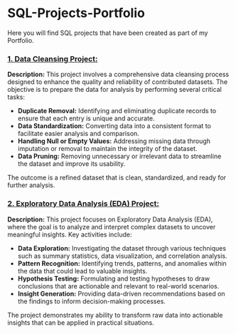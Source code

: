 # SQL-Projects-Portfolio
Here you will find SQL projects that have been created as part of my Portfolio. 


### [1. Data Cleansing Project:]([url](https://github.com/laugima/SQL-Projects-Portfolio/blob/main/PROJECT%201%20-%20Data%20Cleaning.sql))
**Description:**
This project involves a comprehensive data cleansing process designed to enhance the quality and reliability of contributed datasets. The objective is to prepare the data for analysis by performing several critical tasks:
- **Duplicate Removal:** Identifying and eliminating duplicate records to ensure that each entry is unique and accurate.
- **Data Standardization:** Converting data into a consistent format to facilitate easier analysis and comparison.
- **Handling Null or Empty Values:** Addressing missing data through imputation or removal to maintain the integrity of the dataset.
- **Data Pruning:** Removing unnecessary or irrelevant data to streamline the dataset and improve its usability.

The outcome is a refined dataset that is clean, standardized, and ready for further analysis.


### [2. Exploratory Data Analysis (EDA) Project:]([url](https://github.com/laugima/SQL-Projects-Portfolio/blob/main/PROJECT%202%20-%20Exploratory%20Data%20Analysis.sql))
**Description:**
This project focuses on Exploratory Data Analysis (EDA), where the goal is to analyze and interpret complex datasets to uncover meaningful insights. Key activities include:
- **Data Exploration:** Investigating the dataset through various techniques such as summary statistics, data visualization, and correlation analysis.
- **Pattern Recognition:** Identifying trends, patterns, and anomalies within the data that could lead to valuable insights.
- **Hypothesis Testing:** Formulating and testing hypotheses to draw conclusions that are actionable and relevant to real-world scenarios.
- **Insight Generation:** Providing data-driven recommendations based on the findings to inform decision-making processes.

The project demonstrates my ability to transform raw data into actionable insights that can be applied in practical situations.
